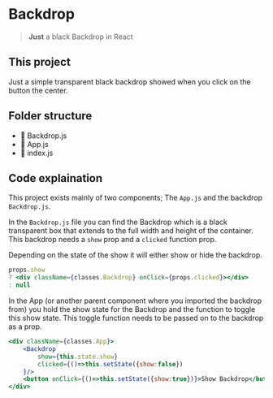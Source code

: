 
# Backdrop

> **Just** a black Backdrop in React

## This project
Just a simple transparent black backdrop showed when you click on the button the center.

## Folder structure
-   📄 Backdrop.js
-   📄 App.js
-   📄 index.js

## Code explaination
This project exists mainly of two components; The `App.js` and the backdrop `Backdrop.js`.

In the `Backdrop.js` file you can find the Backdrop which is a black transparent box that extends to the full width and height of the container. This backdrop needs a `show` prop and a `clicked` function prop.

Depending on the state of the show it will either show or hide the backdrop.
```jsx
props.show 
? <div className={classes.Backdrop} onClick={props.clicked}></div> 
: null
```

In the App (or another parent component where you imported the backdrop from) you hold the show state for the Backdrop and the function to toggle this show state. This toggle function needs to be passed on to the backdrop as a prop.

```jsx
<div className={classes.App}>
    <Backdrop 
        show={this.state.show} 
        clicked={()=>this.setState({show:false})
    }/>
    <button onClick={()=>this.setState({show:true})}>Show Backdrop</button>
</div>
```